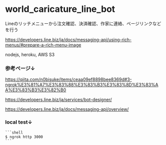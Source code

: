 # world_caricature_line_bot

Lineのリッチメニューから注文確認、決済確認、作家に連絡、ページリンクなどを行う<br>

https://developers.line.biz/ja/docs/messaging-api/using-rich-menus/#prepare-a-rich-menu-image

nodejs, heroku, AWS S3

### 参考ページ↓

https://qiita.com/n0bisuke/items/ceaa09ef8898bee8369d#3-ngrok%E3%81%A7%E3%83%88%E3%83%B3%E3%83%8D%E3%83%AA%E3%83%B3%E3%82%B0

https://developers.line.biz/ja/services/bot-designer/

https://developers.line.biz/ja/docs/messaging-api/overview/



### local test↓

    ```shell
    $ ngrok http 3000
    ```
    

